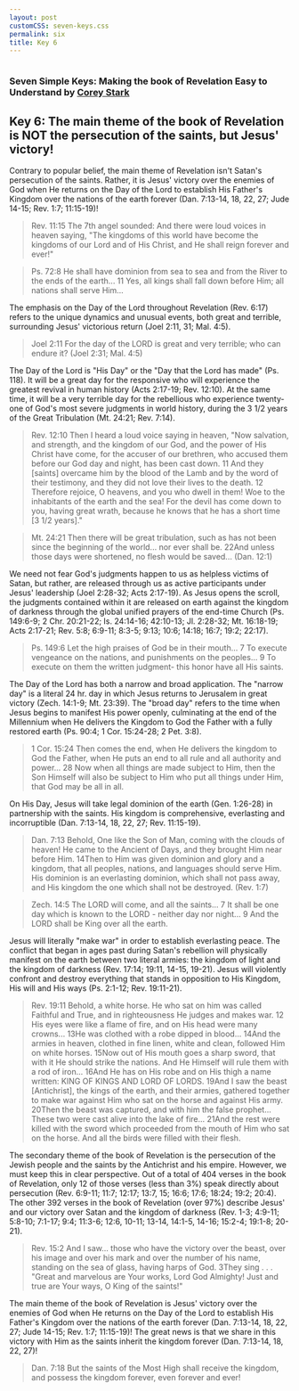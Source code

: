 ```yaml
---
layout: post
customCSS: seven-keys.css
permalink: six
title: Key 6
---
```


<div class="article-header">
</div>

<article>

<div class="intro">
<a href="{{ site.baseurl}}/"><img src="https://pbs.twimg.com/profile_images/2169145741/white_bowl__400x400.png" alt="" class="avatar"></a>

<h3 id="fittext_3">Seven Simple Keys: Making the book of Revelation Easy to Understand by <a href="http://coreystark.com">Corey Stark</a></h3>
<h1 id="fittext_2">Key 6: The main theme of the book of Revelation is NOT the persecution of the saints, but Jesus' victory!</h1>

<script type="text/javascript">
$("#fittext_2").fitText(1, { minFontSize: '32px', maxFontSize: '50px' });
$("#fittext_3").fitText(1, { minFontSize: '18px', maxFontSize: '24px' });
</script>
</div>

Contrary to popular belief, the main theme of Revelation isn't Satan's persecution of the saints. Rather, it is Jesus' victory over the enemies of God when He returns on the Day of the Lord to establish His Father's Kingdom over the nations of the earth forever (Dan. 7:13-14, 18, 22, 27; Jude 14-15; Rev. 1:7; 11:15-19)!

>Rev. 11:15 The 7th angel sounded: And there were loud voices in heaven saying, "The kingdoms of this world have become the kingdoms of our Lord and of His Christ, and He shall reign forever and ever!"

>Ps. 72:8 He shall have dominion from sea to sea and from the River to the ends of the earth... 11 Yes, all kings shall fall down before Him; all nations shall serve Him...

The emphasis on the Day of the Lord throughout Revelation (Rev. 6:17) refers to the unique dynamics and unusual events, both great and terrible, surrounding Jesus' victorious return (Joel 2:11, 31; Mal. 4:5).

>Joel 2:11 For the day of the LORD is great and very terrible; who can endure it? (Joel 2:31; Mal. 4:5)  

The Day of the Lord is "His Day" or the "Day that the Lord has made" (Ps. 118). It will be a great day for the responsive who will experience the greatest revival in human history (Acts 2:17-19; Rev. 12:10). At the same time, it will be a very terrible day for the rebellious who experience twenty-one of God's most severe judgments in world history, during the 3 1/2 years of the Great Tribulation (Mt. 24:21; Rev. 7:14).

>Rev. 12:10 Then I heard a loud voice saying in heaven, "Now salvation, and strength, and the kingdom of our God, and the power of His Christ have come, for the accuser of our brethren, who accused them before our God day and night, has been cast down. 11 And they [saints] overcame him by the blood of the Lamb and by the word of their testimony, and they did not love their lives to the death. 12 Therefore rejoice, O heavens, and you who dwell in them! Woe to the inhabitants of the earth and the sea! For the devil has come down to you, having great wrath, because he knows that he has a short time [3 1/2 years]."

>Mt. 24:21 Then there will be great tribulation, such as has not been since the beginning of the world... nor ever shall be. 22And unless those days were shortened, no flesh would be saved... (Dan. 12:1)

We need not fear God's judgments happen to us as helpless victims of Satan, but rather, are released through us as active participants under Jesus' leadership (Joel 2:28-32; Acts 2:17-19). As Jesus opens the scroll, the judgments contained within it are released on earth against the kingdom of darkness through the global unified prayers of the end-time Church (Ps. 149:6-9; 2 Chr. 20:21-22; Is. 24:14-16; 42:10-13; Jl. 2:28-32; Mt. 16:18-19; Acts 2:17-21; Rev. 5:8; 6:9-11; 8:3-5; 9:13; 10:6; 14:18; 16:7; 19:2; 22:17).

>Ps. 149:6 Let the high praises of God be in their mouth... 7 To execute vengeance on the nations, and punishments on the peoples... 9 To execute on them the written judgment- this honor have all His saints.

The Day of the Lord has both a narrow and broad application. The "narrow day" is a literal 24 hr. day in which Jesus returns to Jerusalem in great victory (Zech. 14:1-9; Mt. 23:39). The "broad day" refers to the time when Jesus begins to manifest His power openly, culminating at the end of the Millennium when He delivers the Kingdom to God the Father with a fully restored earth (Ps. 90:4; 1 Cor. 15:24-28; 2 Pet. 3:8).

>1 Cor. 15:24 Then comes the end, when He delivers the kingdom to God the Father, when He puts an end to all rule and all authority and power... 28 Now when all things are made subject to Him, then the Son Himself will also be subject to Him who put all things under Him, that God may be all in all.

On His Day, Jesus will take legal dominion of the earth (Gen. 1:26-28) in partnership with the saints. His kingdom is comprehensive, everlasting and incorruptible (Dan. 7:13-14, 18, 22, 27; Rev. 11:15-19).

>Dan. 7:13 Behold, One like the Son of Man, coming with the clouds of heaven! He came to the Ancient of Days, and they brought Him near before Him. 14Then to Him was given dominion and glory and a kingdom, that all peoples, nations, and languages should serve Him. His dominion is an everlasting dominion, which shall not pass away, and His kingdom the one which shall not be destroyed. (Rev. 1:7)  

>Zech. 14:5 The LORD will come, and all the saints... 7 It shall be one day which is known to the LORD - neither day nor night... 9 And the LORD shall be King over all the earth.

Jesus will literally "make war" in order to establish everlasting peace. The conflict that began in ages past during Satan's rebellion will physically manifest on the earth between two literal armies: the kingdom of light and the kingdom of darkness (Rev. 17:14; 19:11, 14-15, 19-21). Jesus will violently confront and destroy everything that stands in opposition to His Kingdom, His will and His ways (Ps. 2:1-12; Rev. 19:11-21).

>Rev. 19:11 Behold, a white horse. He who sat on him was called Faithful and True, and in righteousness He judges and makes war. 12 His eyes were like a flame of fire, and on His head were many crowns... 13He was clothed with a robe dipped in blood... 14And the armies in heaven, clothed in fine linen, white and clean, followed Him on white horses. 15Now out of His mouth goes a sharp sword, that with it He should strike the nations. And He Himself will rule them with a rod of iron... 16And He has on His robe and on His thigh a name written: KING OF KINGS AND LORD OF LORDS. 19And I saw the beast [Antichrist], the kings of the earth, and their armies, gathered together to make war against Him who sat on the horse and against His army. 20Then the beast was captured, and with him the false prophet... These two were cast alive into the lake of fire... 21And the rest were killed with the sword which proceeded from the mouth of Him who sat on the horse. And all the birds were filled with their flesh.

The secondary theme of the book of Revelation is the persecution of the Jewish people and the saints by the Antichrist and his empire. However, we must keep this in clear perspective. Out of a total of 404 verses in the book of Revelation, only 12 of those verses (less than 3%) speak directly about persecution (Rev. 6:9-11; 11:7; 12:17; 13:7, 15; 16:6; 17:6; 18:24; 19:2; 20:4). The other 392 verses in the book of Revelation (over 97%) describe Jesus' and our victory over Satan and the kingdom of darkness (Rev. 1-3; 4:9-11; 5:8-10; 7:1-17; 9:4; 11:3-6; 12:6, 10-11; 13-14, 14:1-5, 14-16; 15:2-4; 19:1-8; 20-21).

>Rev. 15:2 And I saw... those who have the victory over the beast, over his image and over his mark and over the number of his name, standing on the sea of glass, having harps of God. 3They sing . . . "Great and marvelous are Your works, Lord God Almighty! Just and true are Your ways, O King of the saints!"

The main theme of the book of Revelation is Jesus' victory over the enemies of God when He returns on the Day of the Lord to establish His Father's Kingdom over the nations of the earth forever (Dan. 7:13-14, 18, 22, 27; Jude 14-15; Rev. 1:7; 11:15-19)! The great news is that we share in this victory with Him as the saints inherit the kingdom forever (Dan. 7:13-14, 18, 22, 27)!

>Dan. 7:18 But the saints of the Most High shall receive the kingdom, and possess the kingdom forever, even forever and ever!
</article>

